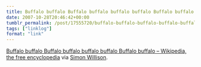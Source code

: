 ```yaml
---
title: Buffalo buffalo Buffalo buffalo buffalo buffalo Buffalo buffalo
date: 2007-10-28T20:46:42+00:00
tumblr_permalink: /post/17555720/buffalo-buffalo-buffalo-buffalo-buffalo-buffalo
tags: ["linklog"]
format: "link"
---
```


[Buffalo buffalo Buffalo buffalo buffalo buffalo Buffalo buffalo – Wikipedia, the free encyclopedia][1] via [Simon Willison](http://simonwillison.net/).

[1]: http://en.wikipedia.org/wiki/Buffalo_buffalo_Buffalo_buffalo_buffalo_buffalo_Buffalo_buffalo
